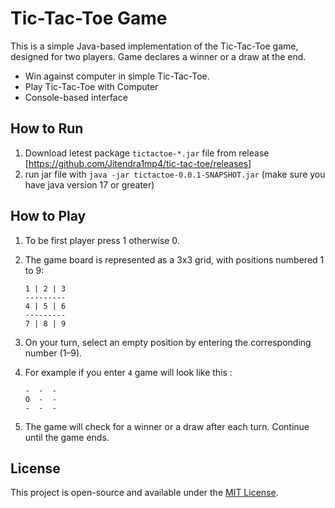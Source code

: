 # Tic-Tac-Toe Game

This is a simple Java-based implementation of the Tic-Tac-Toe game, designed for two players. Game declares a winner or a draw at the end.
- Win against computer in simple Tic-Tac-Toe.
- Play Tic-Tac-Toe with Computer
- Console-based interface

## How to Run
1. Download letest package `tictactoe-*.jar` file from release [https://github.com/Jitendra1mp4/tic-tac-toe/releases]
2. run jar file with `java -jar tictactoe-0.0.1-SNAPSHOT.jar` (make sure you have java version 17 or greater)

## How to Play

1. To be first player press 1 otherwise 0.
2. The game board is represented as a 3x3 grid, with positions numbered 1 to 9:
   ```
   1 | 2 | 3
   ---------
   4 | 5 | 6
   ---------
   7 | 8 | 9
   ```

3. On your turn, select an empty position by entering the corresponding number (1–9).

4. For example if you enter `4` game will look like this :

     ```
     -  -  -
     O  -  -
     -  -  -
     ```

5. The game will check for a winner or a draw after each turn. Continue until the game ends.

## License
This project is open-source and available under the [MIT License](LICENSE).
